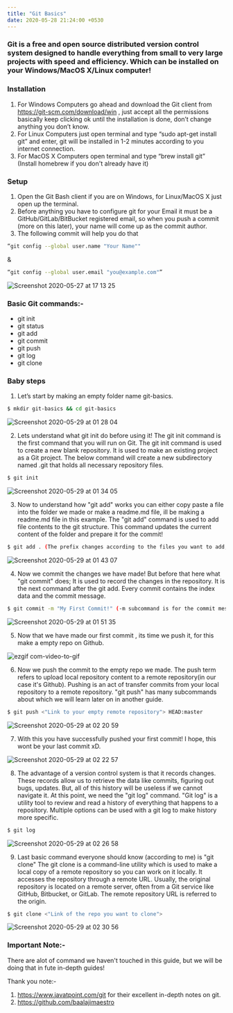```yaml
---
title: "Git Basics"
date: 2020-05-28 21:24:00 +0530
---
```


### Git is a free and open source distributed version control system designed to handle everything from small to very large projects with speed and efficiency.  Which can be installed on your Windows/MacOS X/Linux computer! 

### Installation

1. For Windows Computers go ahead and download the Git client from https://git-scm.com/download/win , just accept all the permissions basically keep clicking ok until the installation is done, don’t change anything you don’t know.
2. For Linux Computers just open terminal and type “sudo apt-get install git” and enter, git will be installed in 1-2 minutes according to you internet connection.
3. For MacOS X Computers open terminal and type “brew install git” (Install homebrew if you don't already have it)

### Setup

1. Open the Git Bash client if you are on Windows, for Linux/MacOS X just open up the terminal.
2. Before anything you have to configure git for your Email it must be a GitHub/GitLab/BitBucket registered email, so when you push a commit (more on this later), your name will come up as the commit author.
3. The following commit will help you do that 
```bash
“git config --global user.name "Your Name"" 
```
&  
```bash
“git config --global user.email "you@example.com"”
```

![Screenshot 2020-05-27 at 17 13 25](https://user-images.githubusercontent.com/43720061/83187201-68bc2000-a14b-11ea-90ec-c0506e4fc1d1.png)

###  Basic Git commands:-
* git init
* git status
* git add
* git commit
* git push
* git log
* git clone

### Baby steps

1. Let’s start by making an empty folder name git-basics.
```bash
$ mkdir git-basics && cd git-basics
```
![Screenshot 2020-05-29 at 01 28 04](https://user-images.githubusercontent.com/43720061/83187390-b769ba00-a14b-11ea-9408-ac87200c33c8.png)

2. Lets understand what git init do before using it!
The git init command is the first command that you will run on Git. The git init command is used to create a new blank repository. It is used to make an existing project as a Git project. The below command will create a new subdirectory named .git that holds all necessary repository files.
```bash
$ git init
```
![Screenshot 2020-05-29 at 01 34 05](https://user-images.githubusercontent.com/43720061/83187900-8342c900-a14c-11ea-9b54-f8cb2f0495ea.png)

3. Now to understand how "git add" works you can either copy paste a file into the folder we made or make a readme.md file, ill be making a readme.md file in this example. The "git add" command is used to add file contents to the git structure. This command updates the current content of the folder and prepare it for the commit! 
```bash
$ git add . (The prefix changes according to the files you want to add, if you want to add all the file changes in the next commit you use the prefix "." , if you want to just add a specific file you use the file name as the prefix.)
```

![Screenshot 2020-05-29 at 01 43 07](https://user-images.githubusercontent.com/43720061/83188773-d49f8800-a14d-11ea-8e07-2e8bc5cd309c.png)

4. Now we commit the changes we have made! But before that here what "git commit" does; It is used to record the changes in the repository. It is the next command after the git add. Every commit contains the index data and the commit message.
```bash
$ git commit -m "My First Commit!" (-m subcommand is for the commit message, there are many more subcommands in "git commit" which we will cover later on in another guide xD)
```

![Screenshot 2020-05-29 at 01 51 35](https://user-images.githubusercontent.com/43720061/83189692-fa795c80-a14e-11ea-8011-9cd0ba2fe246.png)

5. Now that we have made our first commit , its time we push it, for this make a empty repo on Github.

![ezgif com-video-to-gif](https://user-images.githubusercontent.com/43720061/83191770-33670080-a152-11ea-9d85-7fddab42b0de.gif)

6. Now we push the commit to the empty repo we made. The push term refers to upload local repository content to a remote repository(in our case it's Github). Pushing is an act of transfer commits from your local repository to a remote repository. "git push" has many subcommands about which we will learn later on in another guide.
```bash
$ git push <"Link to your empty remote repository"> HEAD:master
```

![Screenshot 2020-05-29 at 02 20 59](https://user-images.githubusercontent.com/43720061/83192377-0ff08580-a153-11ea-8162-f7bbfdd9fbff.png)

7. With this you have successfully pushed your first commit! I hope, this wont be your last commit xD.

![Screenshot 2020-05-29 at 02 22 57](https://user-images.githubusercontent.com/43720061/83192562-59d96b80-a153-11ea-84ec-432e342c944a.png)

8. The advantage of a version control system is that it records changes. These records allow us to retrieve the data like commits, figuring out bugs, updates. But, all of this history will be useless if we cannot navigate it. At this point, we need the "git log" command.
"Git log" is a utility tool to review and read a history of everything that happens to a repository. Multiple options can be used with a git log to make history more specific.
```bash
$ git log
```

![Screenshot 2020-05-29 at 02 26 58](https://user-images.githubusercontent.com/43720061/83192952-e2f0a280-a153-11ea-9aca-83f4f0fe44de.png)

9. Last basic command everyone should know (according to me) is "git clone"
The git clone is a command-line utility which is used to make a local copy of a remote repository so you can work on it locally. It accesses the repository through a remote URL.
Usually, the original repository is located on a remote server, often from a Git service like GitHub, Bitbucket, or GitLab. The remote repository URL is referred to the origin.

```bash
$ git clone <"Link of the repo you want to clone">
```
![Screenshot 2020-05-29 at 02 30 56](https://user-images.githubusercontent.com/43720061/83193346-77f39b80-a154-11ea-94a2-05bc064a61b0.png)

### Important Note:-
There are alot of command we haven't touched in this guide, but we will be doing that in fute in-depth guides!

Thank you note:- 
1. https://www.javatpoint.com/git for their excellent in-depth notes on git.
2. https://github.com/baalajimaestro
